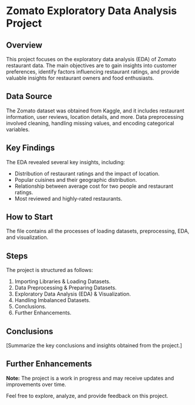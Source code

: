 # Zomato Exploratory Data Analysis Project

## Overview

This project focuses on the exploratory data analysis (EDA) of Zomato restaurant data. The main objectives are to gain insights into customer preferences, identify factors influencing restaurant ratings, and provide valuable insights for restaurant owners and food enthusiasts.

## Data Source

The Zomato dataset was obtained from Kaggle, and it includes restaurant information, user reviews, location details, and more. Data preprocessing involved cleaning, handling missing values, and encoding categorical variables.

## Key Findings

The EDA revealed several key insights, including:
- Distribution of restaurant ratings and the impact of location.
- Popular cuisines and their geographic distribution.
- Relationship between average cost for two people and restaurant ratings.
- Most reviewed and highly-rated restaurants.


## How to Start

The file contains all the processes of loading datasets, preprocessing, EDA, and visualization.

## Steps

The project is structured as follows:

1. Importing Libraries & Loading Datasets.
2. Data Preprocessing & Preparing Datasets.
3. Exploratory Data Analysis (EDA) & Visualization.
4. Handling Imbalanced Datasets.
5. Conclusions.
6. Further Enhancements.

## Conclusions

[Summarize the key conclusions and insights obtained from the project.]

## Further Enhancements

**Note:** The project is a work in progress and may receive updates and improvements over time.

Feel free to explore, analyze, and provide feedback on this project.








